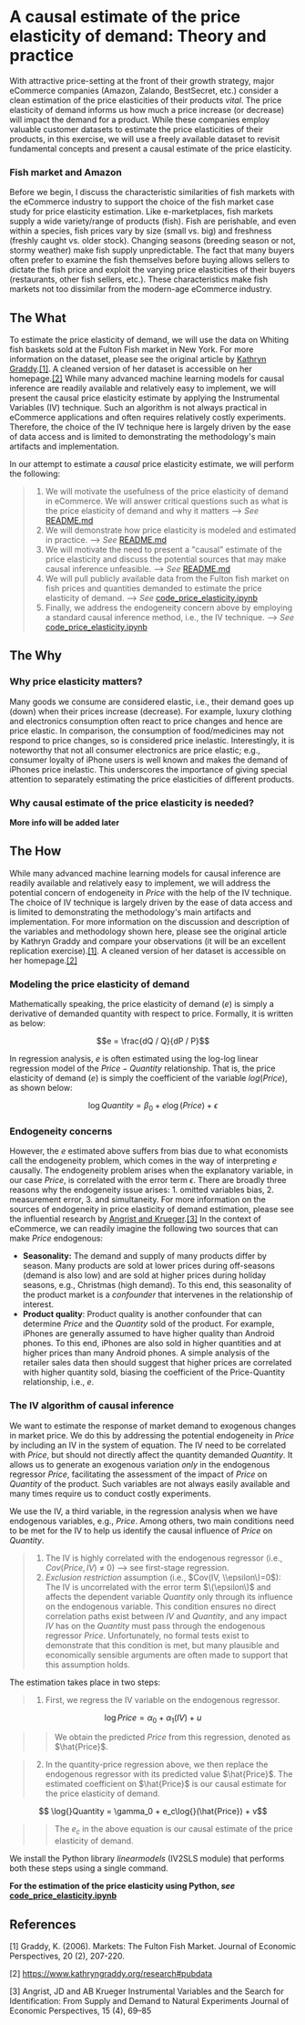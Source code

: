 # A causal estimate of the price elasticity of demand: Theory and practice
With attractive price-setting at the front of their growth strategy, major eCommerce companies (Amazon, Zalando, BestSecret, etc.) consider a clean estimation of the price elasticities of their products *vital*. The price elasticity of demand informs us how much a price increase (or decrease) will impact the demand for a product. While these companies employ valuable customer datasets to estimate the price elasticities of their products, in this exercise, we will use a freely available dataset to revisit fundamental concepts and present a causal estimate of the price elasticity.

### **Fish market and Amazon**
Before we begin, I discuss the characteristic similarities of fish markets with the eCommerce industry to support the choice of the fish market case study for price elasticity estimation. Like e-marketplaces, fish markets supply a wide variety/range of products (fish). Fish are perishable, and even within a species, fish prices vary by size (small vs. big) and freshness (freshly caught vs. older stock). Changing seasons (breeding season or not, stormy weather) make fish supply unpredictable. The fact that many buyers often prefer to examine the fish themselves before buying allows sellers to dictate the fish price and exploit the varying price elasticities of their buyers (restaurants, other fish sellers, etc.). These characteristics make fish markets not too dissimilar from the modern-age eCommerce industry.  

## **The What**
To estimate the price elasticity of demand, we will use the data on Whiting fish baskets sold at the Fulton Fish market in New York. For more information on the dataset, please see the original article by [Kathryn Graddy](https://uploads-ssl.webflow.com/629e460595fdd36617348189/629fec41edd887d340bd4793_kgraddyfulton.pdf).[[1]](#1). A cleaned version of her dataset is accessible on her homepage.[[2]](#2) While many advanced machine learning models for causal inference are readily available and relatively easy to implement, we will present the causal price elasticity estimate by applying the Instrumental Variables (IV) technique. Such an algorithm is not always practical in eCommerce applications and often requires relatively costly experiments. Therefore, the choice of the IV technique here is largely driven by the ease of data access and is limited to demonstrating the methodology's main artifacts and implementation. 


In our attempt to estimate a *causal* price elasticity estimate, we will perform the following:
> 1. We will motivate the usefulness of the price elasticity of demand in eCommerce. We will answer critical questions such as what is the price elasticity of demand and why it matters --> *See* [README.md](https://github.com/sumitdeole/price_elasticity#why-price-elasticity-matters)
> 2. We will demonstrate how price elasticity is modeled and estimated in practice. --> *See* [README.md](https://github.com/sumitdeole/price_elasticity#modeling-the-price-elasticity-of-demand)
> 3. We will motivate the need to present a "causal" estimate of the price elasticity and discuss the potential sources that may make causal inference unfeasible. --> *See* [README.md](https://github.com/sumitdeole/price_elasticity#endogeneity-concerns) 
> 4. We will pull publicly available data from the Fulton fish market on fish prices and quantities demanded to estimate the price elasticity of demand. --> *See* [code_price_elasticity.ipynb](https://github.com/sumitdeole/price_elasticity/blob/main/code_price_elasticity.ipynb)
> 5. Finally, we address the endogeneity concern above by employing a standard causal inference method, i.e., the IV technique. --> *See* [code_price_elasticity.ipynb](https://github.com/sumitdeole/price_elasticity/blob/main/code_price_elasticity.ipynb)


## **The Why**
### Why price elasticity matters?
Many goods we consume are considered elastic, i.e., their demand goes up (down) when their prices increase (decrease). 
For example, luxury clothing and electronics consumption often react to price changes and hence are price 
elastic. In comparison, the consumption of food/medicines may not respond to price changes, so is considered price 
inelastic. Interestingly, it is noteworthy that not all consumer electronics are price elastic; e.g., consumer 
loyalty of iPhone users is well known and makes the demand of iPhones price inelastic. This underscores the 
importance of giving special attention to separately estimating the price elasticities of different products. 

### Why causal estimate of the price elasticity is needed?
**More info will be added later**

## **The How**
While many advanced machine learning models for causal inference are readily available and relatively easy to implement, we will address the potential concern of endogeneity in $Price$ with the help of the IV technique. The choice of IV technique is largely driven by the ease of data access and is limited to demonstrating the methodology's main artifacts and implementation. For more information on the discussion and description of the variables and methodology shown here, please see the original article by Kathryn Graddy and compare your observations (it will be an excellent replication exercise).[[1]](#1). A cleaned version of her dataset is accessible on her homepage.[[2]](#2) 

### Modeling the price elasticity of demand
Mathematically speaking, the price elasticity of demand (*e*) is simply a derivative of demanded quantity with respect to price. Formally, it is written as below:

$$e = \frac{dQ / Q}{dP / P}$$

In regression analysis, *e* is often estimated using the log-log linear regression model of the $Price-Quantity$ relationship. That is, the price elasticity of demand (*e*) is simply the coefficient of the variable $log(Price)$, as shown below:

$$ \log{}Quantity = \beta_0 + e\log{}(Price) + \epsilon$$

### Endogeneity concerns
However, the *e* estimated above suffers from bias due to what economists call the endogeneity problem, which comes in the way of interpreting $e$ causally. The endogeneity problem arises when the explanatory variable, in our case $Price$, is correlated with the error term $\epsilon$. There are broadly three reasons why the endogeneity issue arises: 1. omitted variables bias, 2. measurement error, 3. and simultaneity. For more information on the sources of endogeneity in price elasticity of demand estimation, please see the influential research by [Angrist and Krueger](https://pubs.aeaweb.org/doi/pdfplus/10.1257/jep.15.4.69).[[3]](#3) 
In the context of eCommerce, we can readily imagine the following two sources that can make $Price$ endogenous:
- **Seasonality:** The demand and supply of many products differ by season. Many products are sold at lower prices during off-seasons (demand is also low) and are sold at higher prices during holiday seasons, e.g., Christmas (high demand). To this end, this seasonality of the product market is a *confounder* that intervenes in the relationship of interest.
- **Product quality**: Product quality is another confounder that can determine $Price$ and the $Quantity$ sold of the product. For example, iPhones are generally assumed to have higher quality than Android phones. To this end, iPhones are also sold in higher quantities and at higher prices than many Android phones. A simple analysis of the retailer sales data then should suggest that higher prices are correlated with higher quantity sold, biasing the coefficient of the Price-Quantity relationship, i.e., $e$.

### The IV algorithm of causal inference
We want to estimate the response of market demand to exogenous changes in market price. We do this by addressing the potential endogeneity in $Price$ by including an IV in the system of equation. The IV need to be correlated with $Price$, but should not directly affect the quantity demanded $Quantity$. It allows us to generate an exogenous variation *only* in the endogenous regressor $Price$, facilitating the assessment of the impact of $Price$ on $Quantity$ of the product. Such variables are not always easily available and many times require us to conduct costly experiments. 

We use the IV, a third variable, in the regression analysis when we have endogenous variables, e.g., $Price$. 
Among others, two main conditions need to be met for the IV to help us identify the causal influence of $Price$ on $Quantity$. 
> 1. The IV is highly correlated with the endogenous regressor (i.e., $Cov(Price, IV)$ $\neq$ $0$) --> see first-stage regression.
> 2. *Exclusion restriction* assumption (i.e., $Cov(IV, \\epsilon\)=0$): The IV is uncorrelated with the error term $\(\epsilon\)$ and affects the dependent variable $Quantity$ only through its influence on the endogenous variable. This condition ensures no direct correlation paths exist between $IV$ and $Quantity$, and any impact $IV$ has on the $Quantity$ must pass through the endogenous regressor $Price$. Unfortunately, no formal tests exist to demonstrate that this condition is met, but many plausible and economically sensible arguments are often made to support that this assumption holds.

The estimation takes place in two steps:
> 1. First, we regress the IV variable on the endogenous regressor.  

$$ \log{}Price = \alpha_0 + \alpha_1(IV) + u$$

>> We obtain the predicted $Price$ from this regression, denoted as $\hat{Price}$.

> 2. In the quantity-price regression above, we then replace the endogenous regressor with its predicted value $\hat{Price}$. The estimated coefficient on $\hat{Price}$ is our causal estimate for the price elasticity of demand.

$$ \log{}Quantity = \gamma_0 + e_c\log{}(\hat{Price}) + v$$

>> The $e_c$ in the above equation is our causal estimate of the price elasticity of demand.

We install the Python library *linearmodels* (IV2SLS module) that performs both these steps using a single command. 

**For the estimation of the price elasticity using Python, *see* [code_price_elasticity.ipynb](https://github.com/sumitdeole/price_elasticity/blob/main/code_price_elasticity.ipynb)**


## References
<a id="1">[1]</a> 
Graddy, K. (2006). 
Markets: The Fulton Fish Market. 
Journal of Economic Perspectives, 20 (2), 207-220.

<a id="2">[2]</a> 
https://www.kathryngraddy.org/research#pubdata

<a id="3">[3]</a> 
Angrist, JD and AB Krueger
Instrumental Variables and the Search for Identification: From Supply and Demand to Natural Experiments
Journal of Economic Perspectives, 15 (4), 69–85
